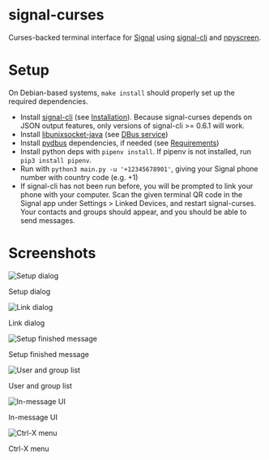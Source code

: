 # signal-curses
Curses-backed terminal interface for [Signal](https://signal.org) using [signal-cli](https://github.com/AsamK/signal-cli) and [npyscreen](https://github.com/npcole/npyscreen).

Setup
=====
On Debian-based systems, `make install` should properly set up the required dependencies. 
* Install [signal-cli](https://github.com/AsamK/signal-cli) (see [Installation](https://github.com/AsamK/signal-cli/blob/master/README.md#installation)). Because signal-curses depends on JSON output features, only versions of signal-cli >= 0.6.1 will work.
* Install [libunixsocket-java](https://packages.debian.org/libunixsocket-java) (see [DBus service](https://github.com/AsamK/signal-cli/wiki/DBus-service))
* Install [pydbus](https://github.com/LEW21/pydbus) dependencies, if needed (see [Requirements](https://github.com/LEW21/pydbus/blob/master/README.rst))
* Install python deps with ```pipenv install```. If pipenv is not installed, run ```pip3 install pipenv```.
* Run with ```python3 main.py -u '+12345678901'```, giving your Signal phone number with country code (e.g. +1)
* If signal-cli has not been run before, you will be prompted to link your phone with your computer. Scan the given terminal QR code in the Signal app under Settings > Linked Devices, and restart signal-curses. Your contacts and groups should appear, and you should be able to send messages.

Screenshots
===========


![Setup dialog](screenshots/scurses-1.png)

Setup dialog

![Link dialog](screenshots/scurses-2.png)

Link dialog

![Setup finished message](screenshots/scurses-3.png)

Setup finished message

![User and group list](screenshots/scurses-4.png)

User and group list

![In-message UI](screenshots/scurses-5.png)

In-message UI

![Ctrl-X menu](screenshots/scurses-6.png)

Ctrl-X menu
